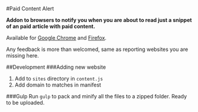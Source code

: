 #Paid Content Alert

**Addon to browsers to notify you when you are about to read just a snippet of an paid article with paid content.**

Available for [Google Chrome](https://chrome.google.com/webstore/detail/paid-content-alert/hnagmphbnaloflgnhkkbniknbpmlackl) and [Firefox](https://addons.mozilla.org/en-US/firefox/addon/paid-content-alert/).

Any feedback is more than welcomed, same as reporting websites you are missing here.

##Development
###Adding new website
1. Add to `sites` directory in `content.js`
2. Add domain to matches in manifest

###Gulp
Run `gulp` to pack and minify all the files to a zipped folder. Ready to be uploaded.